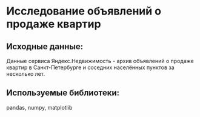 # Исследование объявлений о продаже квартир

## Исходные данные:

Данные сервиса Яндекс.Недвижимость - архив объявлений о продаже квартир в Санкт-Петербурге и соседних населённых пунктов за несколько лет.

## Используемые библиотеки:

pandas, numpy, matplotlib
